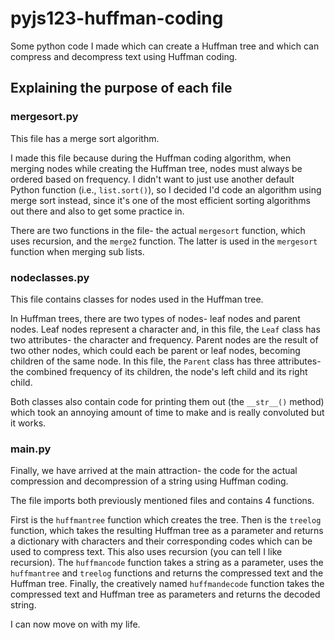 # pyjs123-huffman-coding
Some python code I made which can create a Huffman tree and which can compress and decompress text using Huffman coding.

## Explaining the purpose of each file
### mergesort.py
This file has a merge sort algorithm.

I made this file because during the Huffman coding algorithm, when merging nodes while creating the Huffman tree, nodes must always be ordered based on frequency. I didn't want to just use another default Python function (i.e., ```list.sort()```), so I decided I'd code an algorithm using merge sort instead, since it's one of the most efficient sorting algorithms out there and also to get some practice in.

There are two functions in the file- the actual ```mergesort``` function, which uses recursion, and the ```merge2``` function. The latter is used in the ```mergesort``` function when merging sub lists.

### nodeclasses.py
This file contains classes for nodes used in the Huffman tree.

In Huffman trees, there are two types of nodes- leaf nodes and parent nodes. Leaf nodes represent a character and, in this file, the ```Leaf``` class has two attributes- the character and frequency. Parent nodes are the result of two other nodes, which could each be parent or leaf nodes, becoming children of the same node. In this file, the ```Parent``` class has three attributes- the combined frequency of its children, the node's left child and its right child.

Both classes also contain code for printing them out (the ```__str__()``` method) which took an annoying amount of time to make and is really convoluted but it works.

### main.py
Finally, we have arrived at the main attraction- the code for the actual compression and decompression of a string using Huffman coding.

The file imports both previously mentioned files and contains 4 functions.

First is the ```huffmantree``` function which creates the tree. Then is the ```treelog``` function, which takes the resulting Huffman tree as a parameter and returns a dictionary with characters and their corresponding codes which can be used to compress text. This also uses recursion (you can tell I like recursion). The ```huffmancode``` function takes a string as a parameter, uses the ```huffmantree``` and ```treelog``` functions and returns the compressed text and the Huffman tree. Finally, the creatively named ```huffmandecode``` function takes the compressed text and Huffman tree as parameters and returns the decoded string.

I can now move on with my life.
